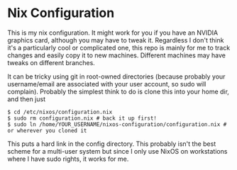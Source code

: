 # Nix Configuration

This is my nix configuration. It might work for you if you have an NVIDIA
graphics card, although you may have to tweak it.  Regardless I don't think
it's a particularly cool or complicated one, this repo is mainly for me to
track changes and easily copy it to new machines. Different machines may have
tweaks on different branches.

It can be tricky using git in root-owned directories (because probably your
username/email are associated with your user account, so sudo will complain).
Probably the simplest think to do is clone this into your home dir, and then
just

```
$ cd /etc/nixos/configuration.nix
$ sudo rm configuration.nix # back it up first!
$ sudo ln /home/YOUR_USERNAME/nixos-configuration/configuration.nix # or wherever you cloned it
```

This puts a hard link in the config directory. This probably isn't the best
scheme for a multi-user system but since I only use NixOS on workstations where
I have sudo rights, it works for me.

